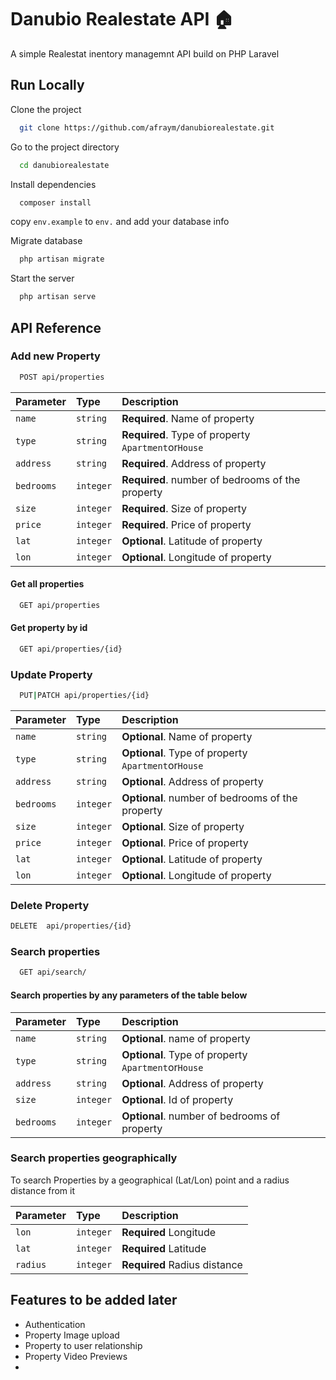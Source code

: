
# Danubio Realestate API 🏠

A simple Realestat inentory managemnt API build on PHP Laravel


## Run Locally

Clone the project

```bash
  git clone https://github.com/afraym/danubiorealestate.git
```

Go to the project directory

```bash
  cd danubiorealestate
```

Install dependencies

```bash
  composer install
```
copy ```env.example``` to ```env.``` and add your database info

Migrate database

```bash
  php artisan migrate
```

Start the server

```bash
  php artisan serve
```

## API Reference


### Add new Property
```bash
  POST api/properties
```

| Parameter | Type     | Description                       |
| :-------- | :------- | :-------------------------------- |
| `name`      | `string` | **Required**. Name of property  |
| `type`      | `string` | **Required**. Type of property  ```Apartment```or```House``` |
| `address`      | `string` | **Required**. Address of property  |
| `bedrooms`      | `integer` | **Required**. number of bedrooms of the property |
| `size`      | `integer` | **Required**. Size of property  |
| `price`      | `integer` | **Required**. Price of property  |
| `lat`      | `integer` | **Optional**. Latitude of property  |
| `lon`      | `integer` | **Optional**. Longitude of property  |


#### Get all properties

```bash
  GET api/properties
```

#### Get property by id

```bash
  GET api/properties/{id}
```




### Update Property
```bash
  PUT|PATCH api/properties/{id}
```

| Parameter | Type     | Description                       |
| :-------- | :------- | :-------------------------------- |
| `name`      | `string` | **Optional**. Name of property  |
| `type`      | `string` | **Optional**. Type of property  ```Apartment```or```House``` |
| `address`      | `string` | **Optional**. Address of property  |
| `bedrooms`      | `integer` | **Optional**. number of bedrooms of the property |
| `size`      | `integer` | **Optional**. Size of property  |
| `price`      | `integer` | **Optional**. Price of property  |
| `lat`      | `integer` | **Optional**. Latitude of property  |
| `lon`      | `integer` | **Optional**. Longitude of property  |


### Delete Property

```bash
DELETE  api/properties/{id}
```

### Search properties
```bash
  GET api/search/
```
#### Search properties by any parameters of the table below

| Parameter | Type     | Description                       |
| :-------- | :------- | :-------------------------------- |
| `name`      | `string` | **Optional**. name of property  |
| `type`      | `string` | **Optional**. Type of property  ```Apartment```or```House``` |
| `address`      | `string` | **Optional**. Address of property  |
| `size`      | `integer` | **Optional**. Id of property  |
| `bedrooms`      | `integer` | **Optional**. number of bedrooms of property |

### Search properties geographically
To search Properties by a geographical (Lat/Lon) point and a
radius distance from it

| Parameter | Type     | Description                       |
| :-------- | :------- | :-------------------------------- |
| `lon`      | `integer` | **Required** Longitude  |
| `lat`      | `integer` | **Required** Latitude  |
| `radius`      | `integer` |**Required**  Radius distance |



## Features to be added later

- Authentication
- Property Image upload
- Property to user relationship
- Property Video Previews
- 
